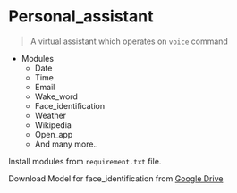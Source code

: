 # Personal_assistant

> A virtual assistant which operates on `voice` command

- Modules
  - Date
  - Time
  - Email
  - Wake_word
  - Face_identification
  - Weather
  - Wikipedia
  - Open_app
  - And many more..

Install modules from `requirement.txt` file.

Download Model for face_identification from [Google Drive](https://drive.google.com/file/d/13n-BXsaDtH5SYBZbtSM08tZwoao1aqFs)
